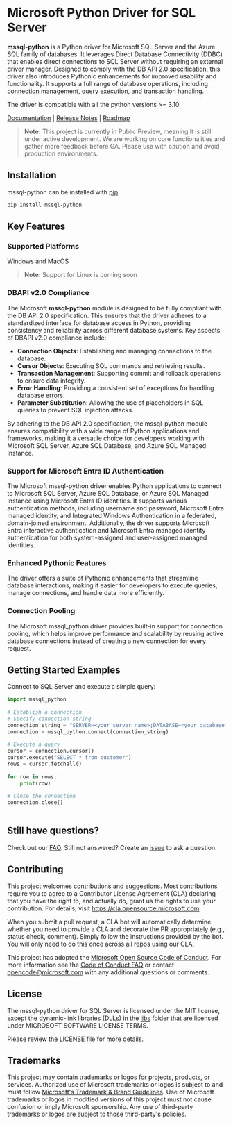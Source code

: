 # Microsoft Python Driver for SQL Server
 
**mssql-python** is a Python driver for Microsoft SQL Server and the Azure SQL family of databases. It leverages Direct Database Connectivity (DDBC) that enables direct connections to SQL Server without requiring an external driver manager. Designed to comply with the [DB API 2.0](https://peps.python.org/pep-0249/) specification, this driver also introduces Pythonic enhancements for improved usability and functionality. It supports a full range of database operations, including connection management, query execution, and transaction handling.
 
The driver is compatible with all the python versions >= 3.10
 
[Documentation](https://github.com/microsoft/mssql-python/wiki) | [Release Notes](https://github.com/microsoft/mssql-python/releases) | [Roadmap](https://github.com/microsoft/mssql-python/blob/main/ROADMAP.md)
 
> **Note:**
> This project is currently in Public Preview, meaning it is still under active development. We are working on core functionalities and gather more feedback before GA. Please use with caution and avoid production environments.
> 
## Installation
 
mssql-python can be installed with [pip](http://pypi.python.org/pypi/pip)
```bash
pip install mssql-python
```
## Key Features
### Supported Platforms
 
Windows and MacOS
 
> **Note:**
> Support for Linux is coming soon
>
 
### DBAPI v2.0 Compliance
 
The Microsoft **mssql-python** module is designed to be fully compliant with the DB API 2.0 specification. This ensures that the driver adheres to a standardized interface for database access in Python, providing consistency and reliability across different database systems. Key aspects of DBAPI v2.0 compliance include:
 
- **Connection Objects**: Establishing and managing connections to the database.
- **Cursor Objects**: Executing SQL commands and retrieving results.
- **Transaction Management**: Supporting commit and rollback operations to ensure data integrity.
- **Error Handling**: Providing a consistent set of exceptions for handling database errors.
- **Parameter Substitution**: Allowing the use of placeholders in SQL queries to prevent SQL injection attacks.
 
By adhering to the DB API 2.0 specification, the mssql-python module ensures compatibility with a wide range of Python applications and frameworks, making it a versatile choice for developers working with Microsoft SQL Server, Azure SQL Database, and Azure SQL Managed Instance.
 
### Support for Microsoft Entra ID Authentication
 
The Microsoft mssql-python driver enables Python applications to connect to Microsoft SQL Server, Azure SQL Database, or Azure SQL Managed Instance using Microsoft Entra ID identities. It supports various authentication methods, including username and password, Microsoft Entra managed identity, and Integrated Windows Authentication in a federated, domain-joined environment. Additionally, the driver supports Microsoft Entra interactive authentication and Microsoft Entra managed identity authentication for both system-assigned and user-assigned managed identities.
 
### Enhanced Pythonic Features
 
The driver offers a suite of Pythonic enhancements that streamline database interactions, making it easier for developers to execute queries, manage connections, and handle data more efficiently.
 
### Connection Pooling
 
The Microsoft mssql_python driver provides built-in support for connection pooling, which helps improve performance and scalability by reusing active database connections instead of creating a new connection for every request.
 
 
## Getting Started Examples
Connect to SQL Server and execute a simple query:
 
```python
import mssql_python
 
# Establish a connection
# Specify connection string
connection_string = "SERVER=<your_server_name>;DATABASE=<your_database_name>;UID=<your_user_name>;PWD=<your_password>;Encrypt=yes;"
connection = mssql_python.connect(connection_string)
 
# Execute a query
cursor = connection.cursor()
cursor.execute("SELECT * from customer")
rows = cursor.fetchall()
 
for row in rows:
    print(row)
 
# Close the connection
connection.close()
 
```
 
## Still have questions?
 
Check out our [FAQ](https://github.com/microsoft/mssql-python/wiki/Frequently-Asked-Questions). Still not answered? Create an [issue](https://github.com/microsoft/mssql-python/issues/new/choose) to ask a question.
 
## Contributing
 
This project welcomes contributions and suggestions.  Most contributions require you to agree to a
Contributor License Agreement (CLA) declaring that you have the right to, and actually do, grant us
the rights to use your contribution. For details, visit https://cla.opensource.microsoft.com.
 
When you submit a pull request, a CLA bot will automatically determine whether you need to provide
a CLA and decorate the PR appropriately (e.g., status check, comment). Simply follow the instructions
provided by the bot. You will only need to do this once across all repos using our CLA.
 
This project has adopted the [Microsoft Open Source Code of Conduct](https://opensource.microsoft.com/codeofconduct/).
For more information see the [Code of Conduct FAQ](https://opensource.microsoft.com/codeofconduct/faq/) or
contact [opencode@microsoft.com](mailto:opencode@microsoft.com) with any additional questions or comments.
 
## License
The mssql-python driver for SQL Server is licensed under the MIT license, except the dynamic-link libraries (DLLs) in the [libs](https://github.com/microsoft/mssql-python/tree/alphaChanges/mssql_python/libs) folder 
that are licensed under MICROSOFT SOFTWARE LICENSE TERMS.
 
Please review the [LICENSE](LICENSE) file for more details.
 
## Trademarks
 
This project may contain trademarks or logos for projects, products, or services. Authorized use of Microsoft 
trademarks or logos is subject to and must follow 
[Microsoft's Trademark & Brand Guidelines](https://www.microsoft.com/en-us/legal/intellectualproperty/trademarks/usage/general).
Use of Microsoft trademarks or logos in modified versions of this project must not cause confusion or imply Microsoft sponsorship.
Any use of third-party trademarks or logos are subject to those third-party's policies.